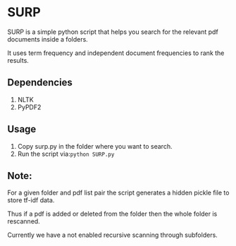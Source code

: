 # SURP

SURP is a simple python script that helps you search for the relevant pdf documents inside a folders.

It uses term frequency and independent document frequencies to rank the results.

## Dependencies

1. NLTK
2. PyPDF2

## Usage

1. Copy surp.py in the folder where you want to search.
2. Run the script via:```python SURP.py```

## Note:

For a given folder and pdf list pair the script generates a hidden pickle file to store tf-idf data.

Thus if a pdf is added or deleted from the folder then the whole folder is rescanned.

Currently we have a not enabled recursive scanning through subfolders.
